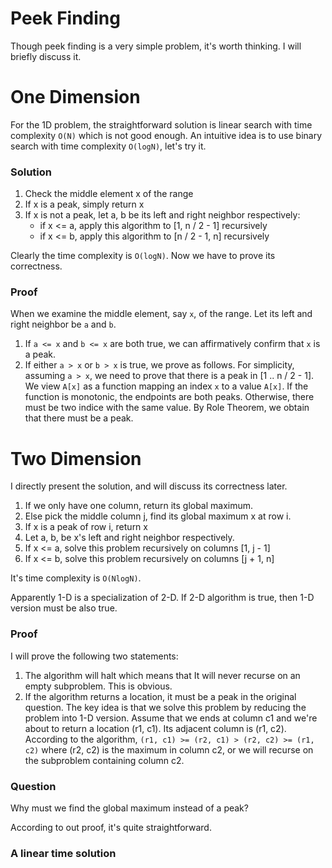 # Peek Finding
Though peek finding is a very simple problem, it's worth thinking. I will briefly discuss it.

# One Dimension
For the 1D problem, the straightforward solution is linear search with time complexity `O(N)` which is not good enough. An intuitive idea is to use binary search with time complexity `O(logN)`, let's try it.

### Solution
1. Check the middle element x of the range
2. If x is a peak, simply return x
3. If x is not a peak, let a, b be its left and right neighbor respectively:
    + if x <= a, apply this algorithm to [1, n / 2 - 1] recursively
    + if x <= b, apply this algorithm to [n / 2 - 1, n] recursively
    
Clearly the time complexity is `O(logN)`. Now we have to prove its correctness. 

### Proof
When we examine the middle element, say `x`, of the range. Let its left and right neighbor be `a` and `b`.

1. If `a <= x` and `b <= x` are both true, we can affirmatively confirm that `x` is a peak.
2. If either `a > x` or `b > x` is true, we prove as follows. For simplicity, assuming `a > x`, we need to prove that there is a peak in [1 .. n / 2 - 1]. We view `A[x]` as a function mapping an index `x` to a value `A[x]`. If the function is monotonic, the endpoints are both peaks. Otherwise, there must be two indice with the same value. By Role Theorem, we obtain that there must be a peak.

# Two Dimension
I directly present the solution, and will discuss its correctness later.

1. If we only have one column, return its global maximum.
2. Else pick the middle column j, find its global maximum x at row i.
3. If x is a peak of row i, return x
4. Let a, b, be x's left and right neighbor respectively.
5. If x <= a, solve this problem recursively on columns [1, j - 1]
6. If x <= b, solve this problem recursively on columns [j + 1, n]

It's time complexity is `O(NlogN)`. 

Apparently 1-D is a specialization of 2-D. If 2-D algorithm is true, then 1-D version must be also true.

### Proof
I will prove the following two statements:

1. The algorithm will halt which means that It will never recurse on an empty subproblem. This is obvious.
2. If the algorithm returns a location, it must be a peak in the original question.
    The key idea is that we solve this problem by reducing the problem into 1-D version. Assume that we ends at column c1 and we're about to return a location (r1, c1). Its adjacent column is (r1, c2). According to the algorithm, `(r1, c1) >= (r2, c1) > (r2, c2) >= (r1, c2)` where (r2, c2) is the maximum in column c2, or we will recurse on the subproblem containing column c2.

### Question
Why must we find the global maximum instead of a peak?

According to out proof, it's quite straightforward.

### A linear time solution